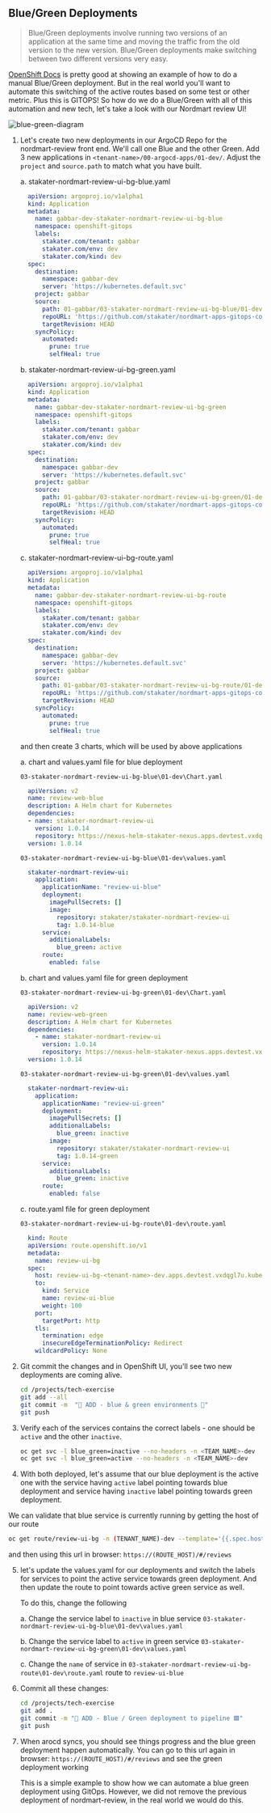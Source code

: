 ## Blue/Green Deployments

> Blue/Green deployments involve running two versions of an application at the same time and moving the traffic from the old version to the new version. Blue/Green deployments make switching between two different versions very easy.

<span style="color:blue;">[OpenShift Docs](https://docs.openshift.com/container-platform/4.9/applications/deployments/route-based-deployment-strategies.html#deployments-blue-green_route-based-deployment-strategies)</span> is pretty good at showing an example of how to do a manual Blue/Green deployment. But in the real world you'll want to automate this switching of the active routes based on some test or other metric. Plus this is GITOPS! So how do we do a Blue/Green with all of this automation and new tech, let's take a look with our Nordmart review UI!

![blue-green-diagram](images/blue-green-diagram.jpg)

1. Let's create two new deployments in our ArgoCD Repo for the nordmart-review front end. We'll call one Blue and the other Green. Add 3 new applications in `<tenant-name>/00-argocd-apps/01-dev/`. Adjust the `project` and `source.path` to match what you have built.

    a. stakater-nordmart-review-ui-bg-blue.yaml

    ```yaml
      apiVersion: argoproj.io/v1alpha1
      kind: Application
      metadata:
        name: gabbar-dev-stakater-nordmart-review-ui-bg-blue
        namespace: openshift-gitops
        labels:
          stakater.com/tenant: gabbar
          stakater.com/env: dev
          stakater.com/kind: dev            
      spec:
        destination:
          namespace: gabbar-dev
          server: 'https://kubernetes.default.svc'
        project: gabbar
        source:
          path: 01-gabbar/03-stakater-nordmart-review-ui-bg-blue/01-dev
          repoURL: 'https://github.com/stakater/nordmart-apps-gitops-config.git'
          targetRevision: HEAD
        syncPolicy:
          automated:
            prune: true
            selfHeal: true
    ```

    b. stakater-nordmart-review-ui-bg-green.yaml

    ```yaml
      apiVersion: argoproj.io/v1alpha1
      kind: Application
      metadata:
        name: gabbar-dev-stakater-nordmart-review-ui-bg-green
        namespace: openshift-gitops
        labels:
          stakater.com/tenant: gabbar
          stakater.com/env: dev
          stakater.com/kind: dev            
      spec:
        destination:
          namespace: gabbar-dev
          server: 'https://kubernetes.default.svc'
        project: gabbar
        source:
          path: 01-gabbar/03-stakater-nordmart-review-ui-bg-green/01-dev
          repoURL: 'https://github.com/stakater/nordmart-apps-gitops-config.git'
          targetRevision: HEAD
        syncPolicy:
          automated:
            prune: true
            selfHeal: true
    ```

    c. stakater-nordmart-review-ui-bg-route.yaml

    ```yaml
      apiVersion: argoproj.io/v1alpha1
      kind: Application
      metadata:
        name: gabbar-dev-stakater-nordmart-review-ui-bg-route
        namespace: openshift-gitops
        labels:
          stakater.com/tenant: gabbar
          stakater.com/env: dev
          stakater.com/kind: dev            
      spec:
        destination:
          namespace: gabbar-dev
          server: 'https://kubernetes.default.svc'
        project: gabbar
        source:
          path: 01-gabbar/03-stakater-nordmart-review-ui-bg-route/01-dev
          repoURL: 'https://github.com/stakater/nordmart-apps-gitops-config.git'
          targetRevision: HEAD
        syncPolicy:
          automated:
            prune: true
            selfHeal: true
    ```

    and then create 3 charts, which will be used by above applications

    a. chart and values.yaml file for blue deployment
    
    `03-stakater-nordmart-review-ui-bg-blue\01-dev\Chart.yaml`

    ```yaml
      apiVersion: v2
      name: review-web-blue
      description: A Helm chart for Kubernetes
      dependencies:
      - name: stakater-nordmart-review-ui
        version: 1.0.14
        repository: https://nexus-helm-stakater-nexus.apps.devtest.vxdqgl7u.kubeapp.cloud/repository/helm-charts/
      version: 1.0.14
    ```

    `03-stakater-nordmart-review-ui-bg-blue\01-dev\values.yaml`

    ```yaml
      stakater-nordmart-review-ui:
        application:
          applicationName: "review-ui-blue"
          deployment:
            imagePullSecrets: []
            image:
              repository: stakater/stakater-nordmart-review-ui
              tag: 1.0.14-blue
          service:
            additionalLabels:
              blue_green: active
          route:
            enabled: false
    ```

    b. chart and values.yaml file for green deployment
    
    `03-stakater-nordmart-review-ui-bg-green\01-dev\Chart.yaml`

    ```yaml
      apiVersion: v2
      name: review-web-green
      description: A Helm chart for Kubernetes
      dependencies:
        - name: stakater-nordmart-review-ui
          version: 1.0.14
          repository: https://nexus-helm-stakater-nexus.apps.devtest.vxdqgl7u.kubeapp.cloud/repository/helm-charts/
      version: 1.0.14
    ```

    `03-stakater-nordmart-review-ui-bg-green\01-dev\values.yaml`

    ```yaml
      stakater-nordmart-review-ui:
        application:
          applicationName: "review-ui-green"
          deployment:
            imagePullSecrets: []
            additionalLabels:
              blue_green: inactive
            image:
              repository: stakater/stakater-nordmart-review-ui
              tag: 1.0.14-green
          service:
            additionalLabels:
              blue_green: inactive
          route:
            enabled: false
    ```

    c. route.yaml file for green deployment
    
    `03-stakater-nordmart-review-ui-bg-route\01-dev\route.yaml`

    ```yaml
      kind: Route
      apiVersion: route.openshift.io/v1
      metadata:
        name: review-ui-bg
      spec:
        host: review-ui-bg-<tenant-name>-dev.apps.devtest.vxdqgl7u.kubeapp.cloud
        to:
          kind: Service
          name: review-ui-blue
          weight: 100
        port:
          targetPort: http
        tls:
          termination: edge
          insecureEdgeTerminationPolicy: Redirect
        wildcardPolicy: None
    ```

2. Git commit the changes and in OpenShift UI, you'll see two new deployments are coming alive.

    ```bash
    cd /projects/tech-exercise
    git add --all
    git commit -m  "🍔 ADD - blue & green environments 🍔"
    git push
    ```

3. Verify each of the services contains the correct labels - one should be `active` and the other `inactive`.

    ```bash
    oc get svc -l blue_green=inactive --no-headers -n <TEAM_NAME>-dev
    oc get svc -l blue_green=active --no-headers -n <TEAM_NAME>-dev
    ```

4. With both deployed, let's assume that our blue deployment is the active one with the service having `active` label pointing towards blue deployment and service having `inactive` label pointing towards green deployment. 

We can validate that blue service is currently running by getting the host of our route

```bash
oc get route/review-ui-bg -n (TENANT_NAME)-dev --template='{{.spec.host}}'
```
and then using this url in browser: `https://(ROUTE_HOST)/#/reviews`


5. let's update the values.yaml for our deployments and switch the labels for services to point the active service towards green deployment. And then update the route to point towards active green service as well. 

    To do this, change the following

    a. Change the service label to `inactive` in blue service `03-stakater-nordmart-review-ui-bg-blue\01-dev\values.yaml`

    b. Change the service label to `active` in green service `03-stakater-nordmart-review-ui-bg-green\01-dev\values.yaml`

    c. Change the `name` of service in `03-stakater-nordmart-review-ui-bg-route\01-dev\route.yaml` route to `review-ui-blue`

6. Commit all these changes:

    ```bash
    cd /projects/tech-exercise
    git add .
    git commit -m "🔵 ADD - Blue / Green deployment to pipeline 🟩"
    git push
    ```

8. When arocd syncs, you should see things progress and the blue green deployment happen automatically. You can go to this url again in browser: `https://(ROUTE_HOST)/#/reviews` and see the green deployment working

    This is a simple example to show how we can automate a blue green deployment using GitOps. However, we did not remove the
    previous deployment of nordmart-review, in the real world we would do this.
